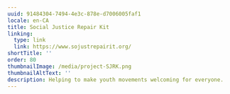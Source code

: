 ```yaml
---
uuid: 91484304-7494-4e3c-878e-d7006005faf1
locale: en-CA
title: Social Justice Repair Kit
linking:
  type: link
  link: https://www.sojustrepairit.org/
shortTitle: ''
order: 80
thumbnailImage: /media/project-SJRK.png
thumbnailAltText: ''
description: Helping to make youth movements welcoming for everyone.
---
```

